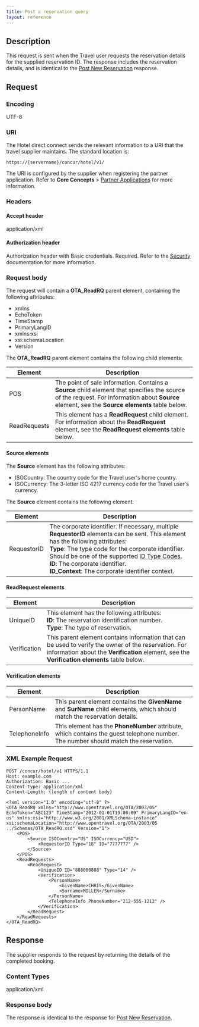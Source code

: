 ```yaml
---
title: Post a reservation query
layout: reference
---
```


## Description

This request is sent when the Travel user requests the reservation details for the supplied reservation ID. The response includes the reservation details, and is identical to the [Post New Reservation](/api-reference/direct-connects/hotel/post-new-reservation.html) response.

##  Request

### Encoding
UTF-8

### URI

The Hotel direct connect sends the relevant information to a URI that the travel supplier maintains. The standard location is:

`https://{servername}/concur/hotel/v1/`

The URI is configured by the supplier when registering the partner application. Refer to **Core Concepts** > [Partner Applications](/docs/overviews/partner-applications.html) for more information.

### Headers

#### Accept header
application/xml

#### Authorization header
Authorization header with Basic credentials. Required. Refer to the [Security](/api-reference/direct-connects/hotel.html) documentation for more information.

### Request body

The request will contain a **OTA_ReadRQ** parent element, containing the following attributes:

* xmlns
* EchoToken
* TimeStamp
* PrimaryLangID
* xmlns:xsi
* xsi:schemaLocation
* Version

The **OTA_ReadRQ** parent element contains the following child elements:

|  Element |  Description |
|----------|--------------------|
|  POS |  The point of sale information. Contains a **Source** child element that specifies the source of the request. For information about **Source** element, see the **Source elements** table below. |
|  ReadRequests |  This element has a **ReadRequest** child element. For information about the **ReadRequest** element, see the **ReadRequest elements** table below. |

#### Source elements

The **Source** element has the following attributes:

* ISOCountry: The country code for the Travel user's home country.
* ISOCurrency: The 3-letter ISO 4217 currency code for the Travel user's currency.

The **Source** element contains the following element:

|  Element |  Description |
|----------|---------------------------------------|
|  RequestorID | The corporate identifier. If necessary, multiple **RequestorID** elements can be sent. This element has the following attributes:<br/>**Type**: The type code for the corporate identifier. Should be one of the supported [ID Type Codes](/api-reference/direct-connects/hotel.html). <br/>**ID**: The corporate identifier. <br/>**ID_Context**: The corporate identifier context.|

#### ReadRequest elements

|  Element |  Description |
|----------|---------------------------------------|
|  UniqueID |  This element has the following attributes:<br/>**ID**: The reservation identification number.<br/>**Type**: The type of reservation. |
|  Verification |  This parent element contains information that can be used to verify the owner of the reservation. For information about the **Verification** element, see the **Verification elements** table below. |

#### Verification elements

|  Element |  Description |
|----------|---------------------------------------|
|  PersonName |  This parent element contains the **GivenName** and **SurName** child elements, which should match the reservation details. |
|  TelephoneInfo |  This element has the **PhoneNumber** attribute, which contains the guest telephone number. The number should match the reservation. |

###  XML Example Request

```http
POST /concur/hotel/v1 HTTPS/1.1
Host: example.com
Authorization: Basic ...
Content-Type: application/xml
Content-Length: {length of content body}

<?xml version="1.0" encoding="utf-8" ?>
<OTA_ReadRQ xmlns="http://www.opentravel.org/OTA/2003/05" EchoToken="ABC123" TimeStamp="2012-01-01T19:00:00" PrimaryLangID="en-us" xmlns:xsi="http://www.w3.org/2001/XMLSchema-instance" xsi:schemaLocation="http://www.opentravel.org/OTA/2003/05 ../Schemas/OTA_ReadRQ.xsd" Version="1">
    <POS>
        <Source ISOCountry="US" ISOCurrency="USD">
            <RequestorID Type="18" ID="7777777" />
        </Source>
    </POS>
    <ReadRequests>
        <ReadRequest>
            <UniqueID ID="888000888" Type="14" />
            <Verification>
                <PersonName>
                    <GivenName>CHRIS</GivenName>
                    <Surname>MILLER</Surname>
                </PersonName>
                <TelephoneInfo PhoneNumber="212-555-1212" />
            </Verification>
        </ReadRequest>
    </ReadRequests>
</OTA_ReadRQ>
```

##  Response

The supplier responds to the request by returning the details of the completed booking.

### Content Types
application/xml

### Response body

The response is identical to the response for [Post New Reservation](/api-reference/direct-connects/hotel/post-new-reservation.html).
